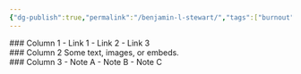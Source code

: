 ```yaml
---
{"dg-publish":true,"permalink":"/benjamin-l-stewart/","tags":["burnout","teaching","ELT","gardenEntry"]}
---
```


<div class="home-columns">

<div class="home-col">
### Column 1
- Link 1
- Link 2
- Link 3
</div>

<div class="home-col">
### Column 2
Some text, images, or embeds.
</div>

<div class="home-col">
### Column 3
- Note A
- Note B
- Note C
</div>

</div>
